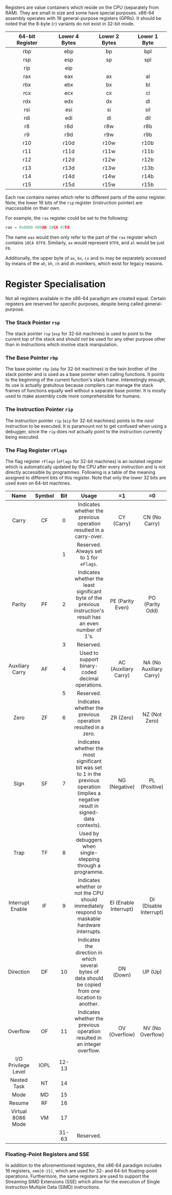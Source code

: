 Registers are value containers which reside on the CPU (separately from RAM). They are small in size and some have special purposes. x86-64 assembly operates with 16 general-purpose registers (GPRs). It should be noted that the 8-byte (`r`) variants do not exist in 32-bit mode.

 64-bit Register | Lower 4 Bytes | Lower 2 Bytes | Lower 1 Byte 
:---------------:|:-------------:|:-------------:|:---------------:
   rbp           |     ebp       |     bp        |     bpl    
   rsp           |     esp       |     sp        |     spl    
   rip           |     eip       |               |            
   rax           |     eax       |     ax        |     al     
   rbx           |     ebx       |     bx        |     bl     
   rcx           |     ecx       |     cx        |     cl     
   rdx           |     edx       |     dx        |     dl     
   rsi           |     esi       |     si        |     sil    
   rdi           |     edi       |     di        |     dil    
   r8            |     r8d       |     r8w       |     r8b    
   r9            |     r9d       |     r9w       |     r9b    
   r10           |     r10d      |     r10w      |     r10b   
   r11           |     r11d      |     r11w      |     r11b  
   r12           |     r12d      |     r12w      |     r12b   
   r13           |     r13d      |     r13w      |     r13b   
   r14           |     r14d      |     r14w      |     r14b   
   r15           |     r15d      |     r15w      |     r15b   

Each row contains names which refer to different parts of the *same* register. Note, the lower 16 bits of the `rip` register (instruction pointer) are inaccessible on their own.

For example, the `rax` register could be set to the following:

```asm
rax = 0x0000 000AB 10CA 07F0
```

The name `eax` would then only refer to the part of the `rax` register which contains `10CA 07F0`. Similarly, `ax` would represent `07F0`, and `al` would be just `F0`.

Additionally, the upper byte of `ax`, `bx`, `cx` and `dx` may be separately accessed by means of the `ah`, `bh`, `ch` and `dh` monikers, which exist for legacy reasons.

# Register Specialisation
Not all registers available in the x86-64 paradigm are created equal. Certain registers are reserved for specific purposes, despite being called general-purpose.

### The Stack Pointer `rsp`
The stack pointer `rsp` (`esp` for 32-bit machines) is used to point to the current top of the stack and should *not* be used for any other purpose other than in instructions which involve stack manipulation.

### The Base Pointer `rbp`
The base pointer `rbp` (`ebp` for 32-bit machines) is the twin brother of the stack pointer and is used as a base pointer when calling functions. It points to the beginning of the current function's stack frame. Interestingly enough, its use is actually gratuitous because compilers can manage the stack frames of functions equally well without a separate base pointer. It is mostly used to make assembly code more comprehensible for humans.

### The Instruction Pointer `rip`
The instruction pointer `rip` (`eip` for 32-bit machines) points to the *next* instruction to be executed. It is paramount not to get confused when using a debugger, since the `rip` does *not* actually point to the instruction currently being executed.

### The Flag Register `rFlags`
The flag register `rFlags` (`eFlags` for 32-bit machines) is an isolated register which is automatically updated by the CPU after every instruction and is not directly accessible by programmes. Following is a table of the meaning assigned to different bits of this register. Note that only the lower 32 bits are used even on 64-bit machines.

|Name|Symbol|Bit|Usage|=1|=0|
|:----:|:------:|:-----:|:-----:|:-----:|:----:|
|Carry|CF|0|Indicates whether the previous operation resulted in a carry-over.|CY (Carry)|CN (No Carry)|
|||1|Reserved. Always set to 1 for `eFlags`.|||
|Parity|PF|2|Indicates whether the least significant byte of the previous instruction's result has an even number of 1's.|PE (Parity Even)|PO (Parity Odd)|
|||3|Reserved.|||
|Auxiliary Carry|AF|4|Used to support binary-coded decimal operations.|AC (Auxiliary Carry)|NA (No Auxiliary Carry)|
|||5|Reserved.|||
|Zero|ZF|6|Indicates whether the previous operation resulted in a zero.|ZR (Zero)|NZ (Not Zero)|
|Sign|SF|7|Indicates whether the most significant bit was set to 1 in the previous operation (implies a negative result in signed-data contexts).|NG (Negative)|PL (Positive)|
|Trap|TF|8|Used by debuggers when single-stepping through a programme.|||
|Interrupt Enable|IF|9|Indicates whether or not the CPU should immediately respond to maskable hardware interrupts.|EI (Enable Interrupt)|DI (Disable Interrupt)|
|Direction|DF|10|Indicates the direction in which several bytes of data should be copied from one location to another.|DN (Down)|UP (Up)|
|Overflow|OF|11|Indicates whether the previous operation resulted in an integer overflow.|OV (Overflow)|NV (No Overflow)|
|I/O Privilege Level|IOPL|12-13||||
|Nested Task|NT|14||||
|Mode|MD|15||||
|Resume|RF|16||||
|Virtual 8086 Mode|VM|17||||
|||31-63|Reserved.|||

### Floating-Point Registers and SSE
In addition to the aforementioned registers, the x86-64 paradigm includes 16 registers, `xmm[0-15]`, which are used for 32- and 64-bit floating-point operations. Furthermore, the same registers are used to support the Streaming SIMD Extensions (SSE) which allow for the execution of Single Instruction Multiple Data (SIMD) instructions.

